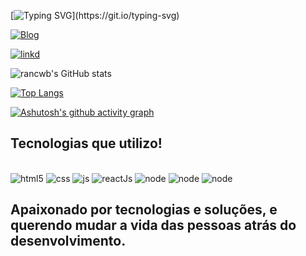 
[![Typing SVG](https://readme-typing-svg.demolab.com/?lines=Olá,+Eu+Sou+Ranathan+Henrique!)](https://git.io/typing-svg)

[![Blog](https://img.shields.io/badge/Instagram-E4405F?style=for-the-badge&logo=instagram&logoColor=white)](https://www.instagram.com/rancwb/)

[![linkd](https://img.shields.io/badge/LinkedIn-0077B5?style=for-the-badge&logo=linkedin&logoColor=white)](https://www.linkedin.com/in/ranathan-henrique-708970206/)


![rancwb's GitHub stats](https://github-readme-stats.vercel.app/api?username=RanCwb&show_icons=true&theme=onedark)


[![Top Langs](https://github-readme-stats.vercel.app/api/top-langs/?username=anuraghazra&layout=compact)](https://github.com/anuraghazra/github-readme-stats)

[![Ashutosh's github activity graph](https://github-readme-activity-graph.cyclic.app/graph?username=RanCwb&bg_color=01050e&color=70f5b0&line=5a4c9e&point=199aa3&area=true&hide_border=true)](https://github.com/ashutosh00710/github-readme-activity-graph)



## Tecnologias que utilizo!

<div style="diplay: inline_block"><br/>
    <img  alt="html5" src="https://img.shields.io/badge/HTML5-E34F26?style=for-the-badge&logo=html5&logoColor=white"/>
     <img  alt="css" src="https://img.shields.io/badge/CSS3-1572B6?style=for-the-badge&logo=css3&logoColor=white"/>
      <img a alt="js" src="https://img.shields.io/badge/JavaScript-F7DF1E?style=for-the-badge&logo=javascript&logoColor=black"/>
       <img  alt="reactJs" src="https://img.shields.io/badge/React-20232A?style=for-the-badge&logo=react&logoColor=61DAFB"/>
       <img  alt="node" src="https://img.shields.io/badge/Node.js-43853D?style=for-the-badge&logo=node.js&logoColor=white"/>
     <img  alt="node" src="https://img.shields.io/badge/TypeScript-007ACC?style=for-the-badge&logo=typescript&logoColor=white"/>
    <img  alt="node" src="https://img.shields.io/badge/GitHub-100000?style=for-the-badge&logo=github&logoColor=white"/>
    
</div>

## Apaixonado por tecnologias e soluções, e querendo mudar a vida das pessoas atrás do desenvolvimento.
